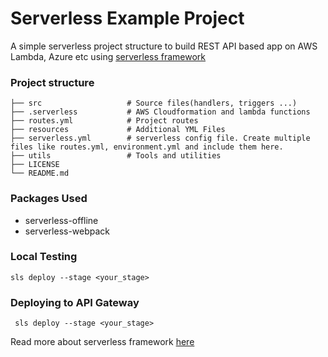 # Serverless Example Project

A simple serverless project structure to build  REST API based app on AWS Lambda, Azure etc using [serverless framework](https://github.com/serverless/serverless)
### Project structure

    ├── src                   # Source files(handlers, triggers ...)
    ├── .serverless           # AWS Cloudformation and lambda functions
    ├── routes.yml            # Project routes
    ├── resources             # Additional YML Files
    ├── serverless.yml        # serverless config file. Create multiple files like routes.yml, environment.yml and include them here.
    ├── utils                 # Tools and utilities
    ├── LICENSE
    └── README.md

### Packages Used

 - serverless-offline
 - serverless-webpack

### Local Testing
```sls deploy --stage <your_stage> ```

### Deploying to API Gateway

``` sls deploy --stage <your_stage>```

Read more about serverless framework [here](https://github.com/serverless/serverless)
